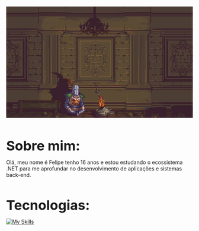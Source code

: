<p align="center">
  <img height="300" width="600" src="https://github.com/FelipeCostaq/FelipeCostaq/blob/main/dspixel.jpg?raw=true" alt="dssolaire">
</p>
<h1 align="left" style="font-size: 36px; margin-bottom: 0;">Sobre mim: </h1>
<p>Olá, meu nome é Felipe tenho 16 anos e estou estudando o ecossistema .NET para me aprofundar no desenvolvimento de aplicações e sistemas back-end.</p>
<h1 align="left" style="font-size: 36px; margin-bottom: 0;">Tecnologias: </h1>

[![My Skills](https://skillicons.dev/icons?i=cs,dotnet,wasm,git,html,css)](https://skillicons.dev)




